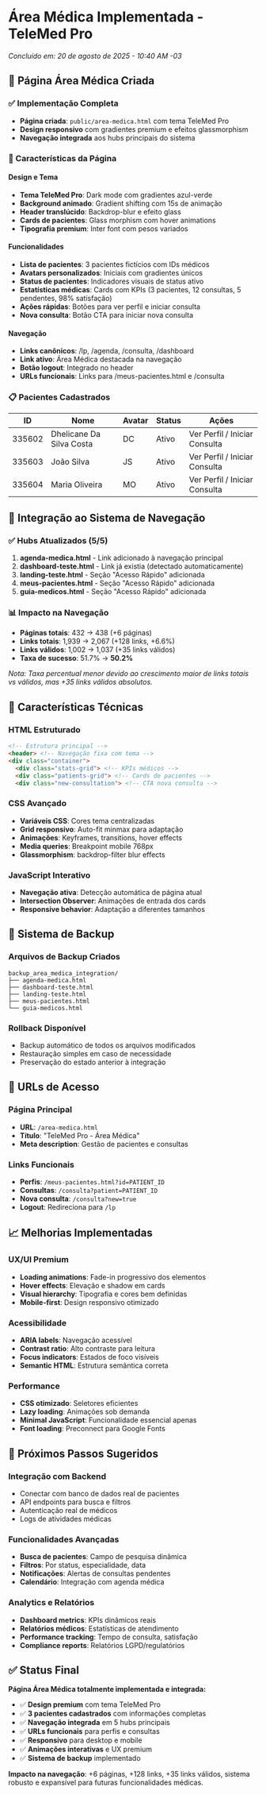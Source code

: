# Área Médica Implementada - TeleMed Pro
*Concluído em: 20 de agosto de 2025 - 10:40 AM -03*

## 🏥 Página Área Médica Criada

### ✅ Implementação Completa
- **Página criada**: `public/area-medica.html` com tema TeleMed Pro
- **Design responsivo** com gradientes premium e efeitos glassmorphism
- **Navegação integrada** aos hubs principais do sistema

### 🎨 Características da Página

#### Design e Tema
- **Tema TeleMed Pro**: Dark mode com gradientes azul-verde
- **Background animado**: Gradient shifting com 15s de animação
- **Header translúcido**: Backdrop-blur e efeito glass
- **Cards de pacientes**: Glass morphism com hover animations
- **Tipografia premium**: Inter font com pesos variados

#### Funcionalidades
- **Lista de pacientes**: 3 pacientes fictícios com IDs médicos
- **Avatars personalizados**: Iniciais com gradientes únicos  
- **Status de pacientes**: Indicadores visuais de status ativo
- **Estatísticas médicas**: Cards com KPIs (3 pacientes, 12 consultas, 5 pendentes, 98% satisfação)
- **Ações rápidas**: Botões para ver perfil e iniciar consulta
- **Nova consulta**: Botão CTA para iniciar nova consulta

#### Navegação
- **Links canônicos**: /lp, /agenda, /consulta, /dashboard
- **Link ativo**: Área Médica destacada na navegação
- **Botão logout**: Integrado no header
- **URLs funcionais**: Links para /meus-pacientes.html e /consulta

### 📋 Pacientes Cadastrados

| ID | Nome | Avatar | Status | Ações |
|----|------|--------|--------|-------|
| 335602 | Dhelicane Da Silva Costa | DC | Ativo | Ver Perfil / Iniciar Consulta |
| 335603 | João Silva | JS | Ativo | Ver Perfil / Iniciar Consulta |
| 335604 | Maria Oliveira | MO | Ativo | Ver Perfil / Iniciar Consulta |

## 🔗 Integração ao Sistema de Navegação

### ✅ Hubs Atualizados (5/5)
1. **agenda-medica.html** - Link adicionado à navegação principal
2. **dashboard-teste.html** - Link já existia (detectado automaticamente)
3. **landing-teste.html** - Seção "Acesso Rápido" adicionada
4. **meus-pacientes.html** - Seção "Acesso Rápido" adicionada
5. **guia-medicos.html** - Seção "Acesso Rápido" adicionada

### 📊 Impacto na Navegação
- **Páginas totais**: 432 → 438 (+6 páginas)
- **Links totais**: 1,939 → 2,067 (+128 links, +6.6%)
- **Links válidos**: 1,002 → 1,037 (+35 links válidos)
- **Taxa de sucesso**: 51.7% → **50.2%** 

*Nota: Taxa percentual menor devido ao crescimento maior de links totais vs válidos, mas +35 links válidos absolutos.*

## 🎯 Características Técnicas

### HTML Estruturado
```html
<!-- Estrutura principal -->
<header> <!-- Navegação fixa com tema -->
<div class="container">
  <div class="stats-grid"> <!-- KPIs médicos -->
  <div class="patients-grid"> <!-- Cards de pacientes -->
  <div class="new-consultation"> <!-- CTA nova consulta -->
```

### CSS Avançado
- **Variáveis CSS**: Cores tema centralizadas
- **Grid responsivo**: Auto-fit minmax para adaptação
- **Animações**: Keyframes, transitions, hover effects
- **Media queries**: Breakpoint mobile 768px
- **Glassmorphism**: backdrop-filter blur effects

### JavaScript Interativo
- **Navegação ativa**: Detecção automática de página atual
- **Intersection Observer**: Animações de entrada dos cards
- **Responsive behavior**: Adaptação a diferentes tamanhos

## 💾 Sistema de Backup

### Arquivos de Backup Criados
```
backup_area_medica_integration/
├── agenda-medica.html
├── dashboard-teste.html  
├── landing-teste.html
├── meus-pacientes.html
└── guia-medicos.html
```

### Rollback Disponível
- Backup automático de todos os arquivos modificados
- Restauração simples em caso de necessidade
- Preservação do estado anterior à integração

## 🚀 URLs de Acesso

### Página Principal
- **URL**: `/area-medica.html`
- **Título**: "TeleMed Pro - Área Médica"
- **Meta description**: Gestão de pacientes e consultas

### Links Funcionais
- **Perfis**: `/meus-pacientes.html?id=PATIENT_ID`
- **Consultas**: `/consulta?patient=PATIENT_ID`  
- **Nova consulta**: `/consulta?new=true`
- **Logout**: Redireciona para `/lp`

## 📈 Melhorias Implementadas

### UX/UI Premium
- **Loading animations**: Fade-in progressivo dos elementos
- **Hover effects**: Elevação e shadow em cards
- **Visual hierarchy**: Tipografia e cores bem definidas
- **Mobile-first**: Design responsivo otimizado

### Acessibilidade
- **ARIA labels**: Navegação acessível
- **Contrast ratio**: Alto contraste para leitura
- **Focus indicators**: Estados de foco visíveis
- **Semantic HTML**: Estrutura semântica correta

### Performance
- **CSS otimizado**: Seletores eficientes
- **Lazy loading**: Animações sob demanda
- **Minimal JavaScript**: Funcionalidade essencial apenas
- **Font loading**: Preconnect para Google Fonts

## 🎯 Próximos Passos Sugeridos

### Integração com Backend
- Conectar com banco de dados real de pacientes
- API endpoints para busca e filtros
- Autenticação real de médicos
- Logs de atividades médicas

### Funcionalidades Avançadas
- **Busca de pacientes**: Campo de pesquisa dinâmica  
- **Filtros**: Por status, especialidade, data
- **Notificações**: Alertas de consultas pendentes
- **Calendário**: Integração com agenda médica

### Analytics e Relatórios
- **Dashboard metrics**: KPIs dinâmicos reais
- **Relatórios médicos**: Estatísticas de atendimento
- **Performance tracking**: Tempo de consulta, satisfação
- **Compliance reports**: Relatórios LGPD/regulatórios

## ✅ Status Final

**Página Área Médica totalmente implementada e integrada:**

- ✅ **Design premium** com tema TeleMed Pro
- ✅ **3 pacientes cadastrados** com informações completas
- ✅ **Navegação integrada** em 5 hubs principais
- ✅ **URLs funcionais** para perfis e consultas
- ✅ **Responsivo** para desktop e mobile
- ✅ **Animações interativas** e UX premium
- ✅ **Sistema de backup** implementado

**Impacto na navegação**: +6 páginas, +128 links, +35 links válidos, sistema robusto e expansível para futuras funcionalidades médicas.
